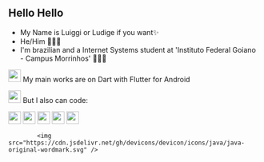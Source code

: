 
## Hello Hello
- My Name is Luiggi or Ludige if you want✨
- He/Him 👨🏻‍💻
- I'm brazilian and a Internet Systems student at 'Instituto Federal Goiano - Campus Morrinhos' 🙋🏻‍♂️

<img loading="lazy" src="https://cdn.jsdelivr.net/gh/devicons/devicon/icons/flutter/flutter-original.svg" width="25" height="25"/> My main works are on Dart with Flutter for Android


 <img loading="lazy" src="https://cdn.jsdelivr.net/gh/devicons/devicon/icons/vscode/vscode-original.svg" width="25" height="25"/> But I also can code:

 <img loading="lazy" src="https://cdn.jsdelivr.net/gh/devicons/devicon/icons/vscode/vscode-original.svg" width="25" height="25"/>
 <img loading="lazy" src="https://cdn.jsdelivr.net/gh/devicons/devicon/icons/java/java-original-wordmark.svg" width="25" height="25"/> <img loading="lazy" src="https://cdn.jsdelivr.net/gh/devicons/devicon/icons/javascript/javascript-original.svg" width="25" height="25"/> <img loading="lazy" src="https://cdn.jsdelivr.net/gh/devicons/devicon/icons/nodejs/nodejs-original-wordmark.svg" width="25" height="25"/> <img loading="lazy" src="https://cdn.jsdelivr.net/gh/devicons/devicon/icons/python/python-plain.svg" width="25" height="25"/>




            <img src="https://cdn.jsdelivr.net/gh/devicons/devicon/icons/java/java-original-wordmark.svg" />
          
